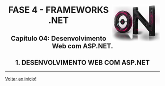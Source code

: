 <div align="center">
<a href="https://github.com/monicaquintal" target="_blank"><img align="right" height="120px" src="../assets/logo.png" /></a>
<h1>FASE 4 - FRAMEWORKS .NET</h1>
<h2>Capítulo 04: Desenvolvimento Web com ASP.NET.</h2>
</div>

<div align="center">
<h2>1. DESENVOLVIMENTO WEB COM ASP.NET</h2>
</div>











--- 

[Voltar ao início!](https://github.com/monicaquintal/smart_cities)